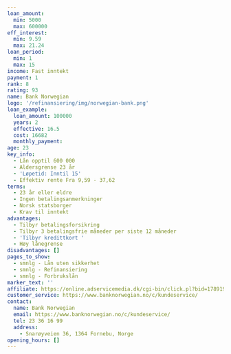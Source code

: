 ```yaml
---
loan_amount:
  min: 5000
  max: 600000
eff_interest:
  min: 9.59
  max: 21.24
loan_period:
  min: 1
  max: 15
income: Fast inntekt
payment: 1
rank: 8
rating: 93
name: Bank Norwegian
logo: '/refinansiering/img/norwegian-bank.png'
loan_example:
  loan_amount: 100000
  years: 2
  effective: 16.5
  cost: 16682
  monthly_payment:
age: 23
key_info:
  - Lån opptil 600 000
  - Aldersgrense 23 år
  - 'Løpetid: Inntil 15'
  - Effektiv rente Fra 9,59 - 37,62
terms:
  - 23 år eller eldre
  - Ingen betalingsanmerkninger
  - Norsk statsborger
  - Krav til inntekt
advantages:
  - Tilbyr betalingsforsikring
  - Tilbyr 3 betalingsfrie måneder per siste 12 måneder
  - 'Tilbyr kredittkort '
  - Høy lånegrense
disadvantages: []
pages_to_show:
  - smnlg - Lån uten sikkerhet
  - smnlg - Refinansiering
  - smnlg - Forbrukslån
marker_text: ''
affiliate: https://online.adservicemedia.dk/cgi-bin/click.pl?bid=1789193&media_id=89834
customer_service: https://www.banknorwegian.no/c/kundeservice/
contact:
  name: Bank Norwegian
  email: https://www.banknorwegian.no/c/kundeservice/
  tel: 23 36 16 99
  address:
    - Snarøyveien 36, 1364 Fornebu, Norge
opening_hours: []
---
```

